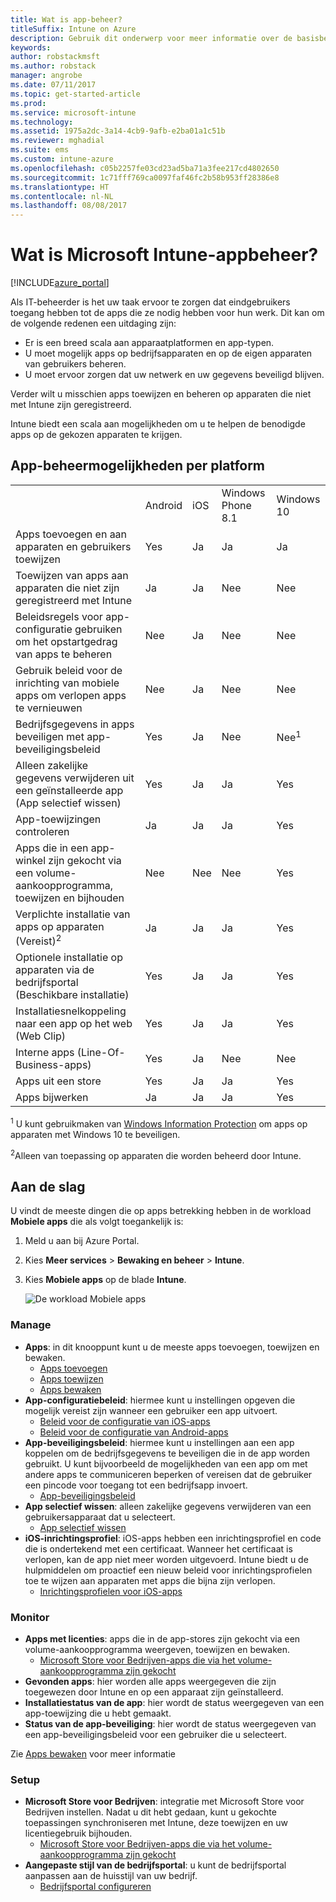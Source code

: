```yaml
---
title: Wat is app-beheer?
titleSuffix: Intune on Azure
description: Gebruik dit onderwerp voor meer informatie over de basisbeginselen van app-beheer met Microsoft Intune.
keywords: 
author: robstackmsft
ms.author: robstack
manager: angrobe
ms.date: 07/11/2017
ms.topic: get-started-article
ms.prod: 
ms.service: microsoft-intune
ms.technology: 
ms.assetid: 1975a2dc-3a14-4cb9-9afb-e2ba01a1c51b
ms.reviewer: mghadial
ms.suite: ems
ms.custom: intune-azure
ms.openlocfilehash: c05b2257fe03cd23ad5ba71a3fee217cd4802650
ms.sourcegitcommit: 1c71fff769ca0097faf46fc2b58b953ff28386e8
ms.translationtype: HT
ms.contentlocale: nl-NL
ms.lasthandoff: 08/08/2017
---
```

# <a name="what-is-microsoft-intune-app-management"></a>Wat is Microsoft Intune-appbeheer?


[!INCLUDE[azure_portal](./includes/azure_portal.md)]


Als IT-beheerder is het uw taak ervoor te zorgen dat eindgebruikers toegang hebben tot de apps die ze nodig hebben voor hun werk. Dit kan om de volgende redenen een uitdaging zijn:
- Er is een breed scala aan apparaatplatformen en app-typen.
- U moet mogelijk apps op bedrijfsapparaten en op de eigen apparaten van gebruikers beheren.
- U moet ervoor zorgen dat uw netwerk en uw gegevens beveiligd blijven.

Verder wilt u misschien apps toewijzen en beheren op apparaten die niet met Intune zijn geregistreerd.

Intune biedt een scala aan mogelijkheden om u te helpen de benodigde apps op de gekozen apparaten te krijgen.

## <a name="app-management-capabilities-by-platform"></a>App-beheermogelijkheden per platform

||||||
|-|-|-|-|-|
|&nbsp; |Android|iOS|Windows Phone 8.1|Windows 10|
|Apps toevoegen en aan apparaten en gebruikers toewijzen|Yes|Ja|Ja|Ja|
|Toewijzen van apps aan apparaten die niet zijn geregistreerd met Intune|Ja|Ja|Nee|Nee|
|Beleidsregels voor app-configuratie gebruiken om het opstartgedrag van apps te beheren|Nee|Ja|Nee|Nee|
|Gebruik beleid voor de inrichting van mobiele apps om verlopen apps te vernieuwen|Nee|Ja|Nee|Nee|
|Bedrijfsgegevens in apps beveiligen met app-beveiligingsbeleid|Yes|Ja|Nee|Nee<sup>1</sup>|
|Alleen zakelijke gegevens verwijderen uit een geïnstalleerde app (App selectief wissen)|Yes|Ja|Ja|Yes|
|App-toewijzingen controleren|Ja|Ja|Ja|Yes|
|Apps die in een app-winkel zijn gekocht via een volume-aankoopprogramma, toewijzen en bijhouden|Nee|Nee|Nee|Yes|
|Verplichte installatie van apps op apparaten (Vereist)<sup>2</sup>|Ja|Ja|Ja|Yes|
|Optionele installatie op apparaten via de bedrijfsportal (Beschikbare installatie)|Yes|Ja|Ja|Yes|
|Installatiesnelkoppeling naar een app op het web (Web Clip)|Yes|Ja|Ja|Yes|
|Interne apps (Line-Of-Business-apps)|Yes|Ja|Nee|Nee|
|Apps uit een store|Yes|Ja|Ja|Yes|
|Apps bijwerken|Ja|Ja|Ja|Yes|

<sup>1</sup> U kunt gebruikmaken van [Windows Information Protection](windows-information-protection-configure.md) om apps op apparaten met Windows 10 te beveiligen.

<sup>2</sup>Alleen van toepassing op apparaten die worden beheerd door Intune.

## <a name="how-to-get-started"></a>Aan de slag

U vindt de meeste dingen die op apps betrekking hebben in de workload **Mobiele apps** die als volgt toegankelijk is:

1. Meld u aan bij Azure Portal.
2. Kies **Meer services** > **Bewaking en beheer** > **Intune**.
3. Kies **Mobiele apps** op de blade **Intune**.

    ![De workload Mobiele apps](./media/apps-workload.png)

### <a name="manage"></a>Manage
- **Apps**: in dit knooppunt kunt u de meeste apps toevoegen, toewijzen en bewaken.
    - [Apps toevoegen](apps-add.md)
    - [Apps toewijzen](apps-deploy.md)
    - [Apps bewaken](apps-monitor.md)
- **App-configuratiebeleid**: hiermee kunt u instellingen opgeven die mogelijk vereist zijn wanneer een gebruiker een app uitvoert.
    - [Beleid voor de configuratie van iOS-apps](app-configuration-policies-use-ios.md)
    - [Beleid voor de configuratie van Android-apps](app-configuration-policies-use-android.md)
- **App-beveiligingsbeleid**: hiermee kunt u instellingen aan een app koppelen om de bedrijfsgegevens te beveiligen die in de app worden gebruikt. U kunt bijvoorbeeld de mogelijkheden van een app om met andere apps te communiceren beperken of vereisen dat de gebruiker een pincode voor toegang tot een bedrijfsapp invoert.
    - [App-beveiligingsbeleid](app-protection-policies.md)
- **App selectief wissen**: alleen zakelijke gegevens verwijderen van een gebruikersapparaat dat u selecteert.
    - [App selectief wissen](apps-selective-wipe.md)
- **iOS-inrichtingsprofiel**: iOS-apps hebben een inrichtingsprofiel en code die is ondertekend met een certificaat. Wanneer het certificaat is verlopen, kan de app niet meer worden uitgevoerd. Intune biedt u de hulpmiddelen om proactief een nieuw beleid voor inrichtingsprofielen toe te wijzen aan apparaten met apps die bijna zijn verlopen.
    - [Inrichtingsprofielen voor iOS-apps](app-provisioning-profile-ios.md)

### <a name="monitor"></a>Monitor
- **Apps met licenties**: apps die in de app-stores zijn gekocht via een volume-aankoopprogramma weergeven, toewijzen en bewaken.
    - [Microsoft Store voor Bedrijven-apps die via het volume-aankoopprogramma zijn gekocht](windows-store-for-business.md)
- **Gevonden apps**: hier worden alle apps weergegeven die zijn toegewezen door Intune en op een apparaat zijn geïnstalleerd.
- **Installatiestatus van de app**: hier wordt de status weergegeven van een app-toewijzing die u hebt gemaakt.
- **Status van de app-beveiliging**: hier wordt de status weergegeven van een app-beveiligingsbeleid voor een gebruiker die u selecteert.

Zie [Apps bewaken](apps-monitor.md) voor meer informatie

### <a name="setup"></a>Setup
<!--- **iOS VPP Tokens**
    - [iOS volume-purchased apps](vpp-apps-ios.md) --->
- **Microsoft Store voor Bedrijven**: integratie met Microsoft Store voor Bedrijven instellen. Nadat u dit hebt gedaan, kunt u gekochte toepassingen synchroniseren met Intune, deze toewijzen en uw licentiegebruik bijhouden.
    - [Microsoft Store voor Bedrijven-apps die via het volume-aankoopprogramma zijn gekocht](windows-store-for-business.md)
- **Aangepaste stijl van de bedrijfsportal**: u kunt de bedrijfsportal aanpassen aan de huisstijl van uw bedrijf.
    - [Bedrijfsportal configureren](company-portal-app.md)
